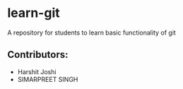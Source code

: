 # learn-git
A repository for students to learn basic functionality of git

## Contributors:

 - Harshit Joshi
 - SIMARPREET SINGH
 
